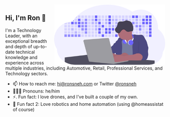 <img align="right" src="https://github.com/rsneh/rsneh/blob/master/undraw_developer_activity.svg" alt="unDraw Illustration of Developer activity" width=350px />

## Hi, I'm Ron 👋

I'm a Technology Leader, with an exceptional breadth and depth of up-to-date technical knowledge and experience across multiple industries, including Automotive, Retail, Professional Services, and Technology sectors. 

<!--
- 🔭 I'm currently working on RoXcel, a React Time Management for Freelancers
- 🤓 I'm currently learning TypeScript.
-->
- 📫 How to reach me: hi@ronsneh.com or Twitter [@ronsneh](twitter.com/ronsneh)
- 👨🏻‍💻 Pronouns: he/him 
- ⚡. Fun fact: I love drones, and I've built a couple of my own.
- 🤖 Fun fact 2: Love robotics and home automation (using @homeassistat of course)

<!--
**rsneh/rsneh** is a ✨ _special_ ✨ repository because its `README.md` (this file) appears on your GitHub profile.

Here are some ideas to get you started:

- 🔭 I'm currently working on 
- 🌱 I’m currently learning ...
- 👯 I’m looking to collaborate on ...
- 🤔 I’m looking for help with ...
- 💬 Ask me about ...
- 📫 How to reach me: ...
- 😄 Pronouns: ...
- ⚡ Fun fact: ...
-->
